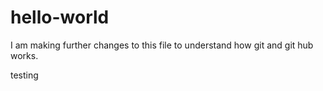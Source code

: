 # hello-world
I am making further changes to this file to understand how git and git hub works.

testing
